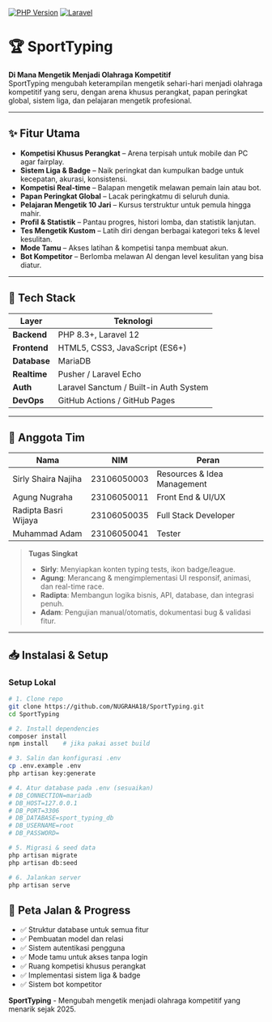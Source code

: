[![PHP Version](https://img.shields.io/badge/php-8.3%2B-blue)](https://www.php.net/)
[![Laravel](https://img.shields.io/badge/laravel-12-red.svg)](https://laravel.com/)

# 🏆 SportTyping

**Di Mana Mengetik Menjadi Olahraga Kompetitif**  
SportTyping mengubah keterampilan mengetik sehari-hari menjadi olahraga kompetitif yang seru, dengan arena khusus perangkat, papan peringkat global, sistem liga, dan pelajaran mengetik profesional.

---

## ✨ Fitur Utama

-   **Kompetisi Khusus Perangkat** – Arena terpisah untuk mobile dan PC agar fairplay.
-   **Sistem Liga & Badge** – Naik peringkat dan kumpulkan badge untuk kecepatan, akurasi, konsistensi.
-   **Kompetisi Real-time** – Balapan mengetik melawan pemain lain atau bot.
-   **Papan Peringkat Global** – Lacak peringkatmu di seluruh dunia.
-   **Pelajaran Mengetik 10 Jari** – Kursus terstruktur untuk pemula hingga mahir.
-   **Profil & Statistik** – Pantau progres, histori lomba, dan statistik lanjutan.
-   **Tes Mengetik Kustom** – Latih diri dengan berbagai kategori teks & level kesulitan.
-   **Mode Tamu** – Akses latihan & kompetisi tanpa membuat akun.
-   **Bot Kompetitor** – Berlomba melawan AI dengan level kesulitan yang bisa diatur.

---

## 🚀 Tech Stack

| Layer        | Teknologi                              |
| ------------ | -------------------------------------- |
| **Backend**  | PHP 8.3+, Laravel 12                   |
| **Frontend** | HTML5, CSS3, JavaScript (ES6+)         |
| **Database** | MariaDB                                |
| **Realtime** | Pusher / Laravel Echo                  |
| **Auth**     | Laravel Sanctum / Built-in Auth System |
| **DevOps**   | GitHub Actions / GitHub Pages          |

---

## 👥 Anggota Tim

| Nama                 | NIM         | Peran                       |
| -------------------- | ----------- | --------------------------- |
| Sirly Shaira Najiha  | 23106050003 | Resources & Idea Management |
| Agung Nugraha        | 23106050011 | Front End & UI/UX           |
| Radipta Basri Wijaya | 23106050035 | Full Stack Developer        |
| Muhammad Adam        | 23106050041 | Tester                      |

> **Tugas Singkat**
>
> -   **Sirly**: Menyiapkan konten typing tests, ikon badge/league.
> -   **Agung**: Merancang & mengimplementasi UI responsif, animasi, dan real-time race.
> -   **Radipta**: Membangun logika bisnis, API, database, dan integrasi penuh.
> -   **Adam**: Pengujian manual/otomatis, dokumentasi bug & validasi fitur.

---

## 📥 Instalasi & Setup

### Setup Lokal

```bash
# 1. Clone repo
git clone https://github.com/NUGRAHA18/SportTyping.git
cd SportTyping

# 2. Install dependencies
composer install
npm install    # jika pakai asset build

# 3. Salin dan konfigurasi .env
cp .env.example .env
php artisan key:generate

# 4. Atur database pada .env (sesuaikan)
# DB_CONNECTION=mariadb
# DB_HOST=127.0.0.1
# DB_PORT=3306
# DB_DATABASE=sport_typing_db
# DB_USERNAME=root
# DB_PASSWORD=

# 5. Migrasi & seed data
php artisan migrate
php artisan db:seed

# 6. Jalankan server
php artisan serve
```

## 🎯 Peta Jalan & Progress

-   ✅ Struktur database untuk semua fitur
-   ✅ Pembuatan model dan relasi
-   ✅ Sistem autentikasi pengguna
-   ✅ Mode tamu untuk akses tanpa login
-   ✅ Ruang kompetisi khusus perangkat
-   ✅ Implementasi sistem liga & badge
-   ✅ Sistem bot kompetitor

**SportTyping** - Mengubah mengetik menjadi olahraga kompetitif yang menarik sejak 2025.
